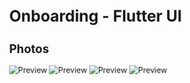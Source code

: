 # Onboarding - Flutter UI 

## Photos
![Preview](/1.png)
![Preview](2.png)
![Preview](3.png)
![Preview](4.png)

